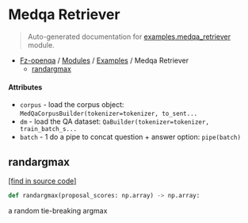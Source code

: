 # Medqa Retriever

> Auto-generated documentation for [examples.medqa_retriever](blob/master/examples/medqa_retriever.py) module.

- [Fz-openqa](../README.md#fz-openqa-index) / [Modules](../MODULES.md#fz-openqa-modules) / [Examples](index.md#examples) / Medqa Retriever
    - [randargmax](#randargmax)

#### Attributes

- `corpus` - load the corpus object: `MedQaCorpusBuilder(tokenizer=tokenizer, to_sent...`
- `dm` - load the QA dataset: `QaBuilder(tokenizer=tokenizer, train_batch_s...`
- `batch` - 1 do a pipe to concat question + answer option: `pipe(batch)`

## randargmax

[[find in source code]](blob/master/examples/medqa_retriever.py#L77)

```python
def randargmax(proposal_scores: np.array) -> np.array:
```

a random tie-breaking argmax
